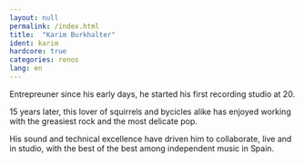 ```yaml
---
layout: null
permalink: /index.html
title:  "Karim Burkhalter"
ident: karim
hardcore: true
categories: renos
lang: en
---
```


Entrepreuner since his early days, he started his first recording studio at 20.

15 years later, this lover of squirrels and bycicles alike has enjoyed working with the greasiest rock and the most delicate pop.

His sound and technical excellence have driven him to collaborate, live and in studio, with the best of the best among independent music in Spain.